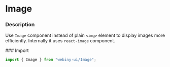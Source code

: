 # Image

### Description
Use `Image` component instead of plain `<img>` element to display images more efficiently. Internally it uses
`react-image` component.

### Import
```js
import { Image } from "webiny-ui/Image";
```